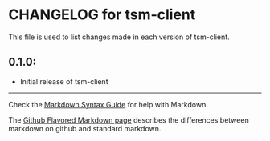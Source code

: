 # CHANGELOG for tsm-client

This file is used to list changes made in each version of tsm-client.

## 0.1.0:

* Initial release of tsm-client

- - -
Check the [Markdown Syntax Guide](http://daringfireball.net/projects/markdown/syntax) for help with Markdown.

The [Github Flavored Markdown page](http://github.github.com/github-flavored-markdown/) describes the differences between markdown on github and standard markdown.
